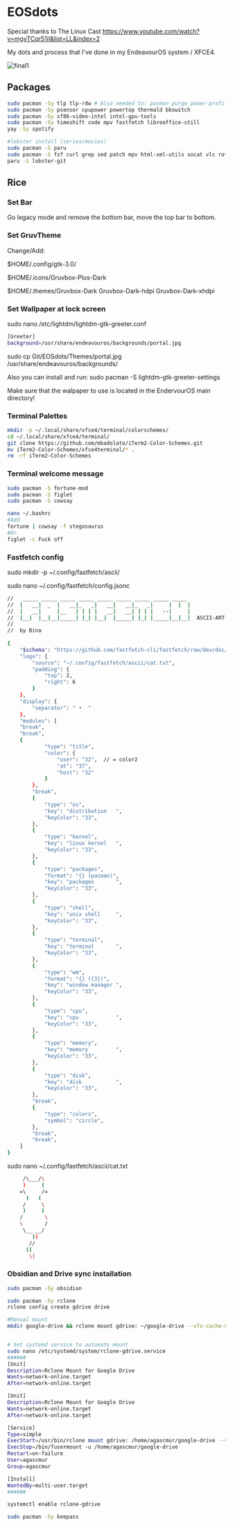 # EOSdots

Special thanks to The Linux Cast https://www.youtube.com/watch?v=mgyTCqr51iI&list=LL&index=2

My dots and process that I've done in my EndeavourOS system / XFCE4.

![final1](https://github.com/user-attachments/assets/bc145aa4-4227-4472-aa7e-3d0e2623a048)


## Packages

```sh
sudo pacman -Sy tlp tlp-rdw # Also needed to: pacman purge power-profiles-daemon
sudo pacman -Sy psensor cpupower powertop thermald bbswitch
sudo pacman -Sy xf86-video-intel intel-gpu-tools
sudo pacman -Sy timeshift code mpv fastfetch libreoffice-still
yay -Sy spotify

#lobster install (series/movies)
sudo pacman -S paru
sudo pacman -S fzf curl grep sed patch mpv html-xml-utils socat vlc rofi
paru -S lobster-git
```
## Rice

### Set Bar
Go legacy mode and remove the bottom bar, move the top bar to bottom.

### Set GruvTheme
Change/Add:

$HOME/.config/gtk-3.0/

$HOME/.icons/Gruvbox-Plus-Dark

$HOME/.themes/Gruvbox-Dark  Gruvbox-Dark-hdpi  Gruvbox-Dark-xhdpi

### Set Wallpaper at lock screen
sudo nano /etc/lightdm/lightdm-gtk-greeter.conf
```sh
[Greeter]
background=/usr/share/endeavouros/backgrounds/portal.jpg
```
sudo cp Git/EOSdots/Themes/portal.jpg /usr/share/endeavouros/backgrounds/

Also you can install and run:
sudo pacman -S lightdm-gtk-greeter-settings

Make sure that the walpaper to use is located in the EndervourOS main directory!

### Terminal Palettes
```sh
mkdir -p ~/.local/share/xfce4/terminal/colorschemes/
cd ~/.local/share/xfce4/terminal/
git clone https://github.com/mbadolato/iTerm2-Color-Schemes.git
mv iTerm2-Color-Schemes/xfce4terminal/* .
rm -rf iTerm2-Color-Schemes
```

### Terminal welcome message
```sh
sudo pacman -S fortune-mod
sudo pacman -S figlet
sudo pacman -S cowsay

nano ~/.bashrc
#Add
fortune | cowsay -f stegosaurus
#Or
figlet -c Fuck off
```

### Fastfetch config
sudo mkdir -p ~/.config/fastfetch/ascii/

sudo nano ~/.config/fastfetch/config.jsonc
```sh
//   _____ _____ _____ _____ _____ _____ _____ _____ _____ 
//  |   __|  _  |   __|_   _|   __|   __|_   _|     |  |  |
//  |   __|     |__   | | | |   __|   __| | | |   --|     |
//  |__|  |__|__|_____| |_| |__|  |_____| |_| |_____|__|__|  ASCII-ART
//
//  by Bina
 
{
    "$schema": "https://github.com/fastfetch-cli/fastfetch/raw/dev/doc/json_schema.json",
    "logo": {
        "source": "~/.config/fastfetch/ascii/cat.txt",
        "padding": {
            "top": 2,
            "right": 6
        }
    },
    "display": {
        "separator": " •  "
    },
    "modules": [
	"break",
	"break",
	{
            "type": "title",
            "color": {
                "user": "32",  // = color2
                "at": "37",
                "host": "32"
            }
        },
        "break",
        {
            "type": "os",
            "key": "distribution   ",
            "keyColor": "33",
        },
        {
            "type": "kernel",
            "key": "linux kernel   ",
            "keyColor": "33",
        },
        {
            "type": "packages",
            "format": "{} (pacman)",
            "key": "packages       ",
            "keyColor": "33",  
        },
        {
            "type": "shell",
            "key": "unix shell     ",
            "keyColor": "33", 
        },
        {
            "type": "terminal",
            "key": "terminal       ",
            "keyColor": "33", 
        },
        {
            "type": "wm",
            "format": "{} ({3})",
            "key": "window manager ",
            "keyColor": "33", 
        },
        {
            "type": "cpu",
            "key": "cpu            ",
            "keyColor": "33",
        },
        {
            "type": "memory",
            "key": "memory         ",
            "keyColor": "33",
        },
        {
            "type": "disk",
            "key": "disk           ",
            "keyColor": "33",
        },
        "break",
        {
            "type": "colors",
            "symbol": "circle",
        },
        "break",
        "break",
    ]
}
```

sudo nano ~/.config/fastfetch/ascii/cat.txt
```sh
     /\___/\
     )     (
    =\     /=
      )   (
     /     \
     )     (
    /       \
    \       /
     \__ __/
        ))
       //
      ((
       \)
```
### Obsidian and Drive sync installation

```sh
sudo pacman -Sy obsidian

sudo pacman -Sy rclone
rclone config create gdrive drive

#Manual mount
mkdir google-drive && rclone mount gdrive: ~/google-drive --vfs-cache-mode writes &


# Set systemd service to automate mount
sudo nano /etc/systemd/system/rclone-gdrive.service
######
[Unit]
Description=Rclone Mount for Google Drive
Wants=network-online.target
After=network-online.target

[Unit]
Description=Rclone Mount for Google Drive
Wants=network-online.target
After=network-online.target

[Service]
Type=simple
ExecStart=/usr/bin/rclone mount gdrive: /home/agascmur/google-drive --vfs-cache-mode writes
ExecStop=/bin/fusermount -u /home/agascmur/google-drive
Restart=on-failure
User=agascmur
Group=agascmur

[Install]
WantedBy=multi-user.target
######

systemctl enable rclone-gdrive

sudo pacman -Sy keepass
```
